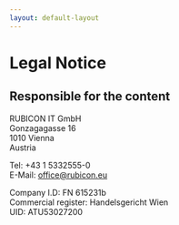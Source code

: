 ```yaml
---
layout: default-layout
---
```

# Legal Notice

## Responsible for the content

RUBICON IT GmbH\
Gonzagagasse 16\
1010 Vienna\
Austria

Tel: +43 1 5332555-0\
E-Mail: office@rubicon.eu

Company I.D: FN 615231b\
Commercial register: Handelsgericht Wien\
UID: ATU53027200
